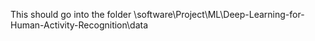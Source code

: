 This should go into the folder \software\Project\ML\Deep-Learning-for-Human-Activity-Recognition\data

